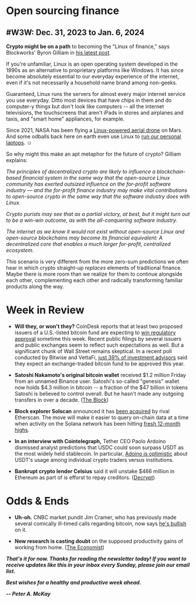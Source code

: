 # Open sourcing finance
## #W3W: Dec. 31, 2023 to Jan. 6, 2024

<!-- ![]()
*Photo by ttktktk* -->

**Crypto might be on a path** to becoming the "Linux of finance," says Blockworks' Byron Gilliam in [his latest post](https://mail.blockworks.com/p/will-crypto-become-linux-finance).

If you're unfamiliar, Linux is an open operating system developed in the 1990s as an alternative to proprietary platforms like Windows. It has since become absolutely essential to our everyday experience of the internet, even if it's not necessarily a household name brand among non-geeks.

Guaranteed, Linux runs the servers for almost every major internet service you use everyday. Ditto most devices that have chips in them and do computer-y things but don't look like computers -- all the internet televisions, the touchscreens that aren't iPads in stores and airplanes and taxis, and "smart home" appliances, for example.

Since 2021, NASA has been flying a [Linux-powered aerial drone](https://www.theverge.com/2021/2/19/22291324/linux-perseverance-mars-curiosity-ingenuity) on Mars. And some odballs back here on earth even use Linux to [run our personal laptops](https://www.linkedin.com/pulse/linux-my-ecosystem-peter-mckay/). ☺️

So why might this make an apt metaphor for the future of crypto? Gilliam explains:

*The principles of decentralized crypto are likely to influence a blockchain-based financial system in the same way that the open-source Linux community has exerted outsized influence on the for-profit software industry — and the for-profit finance industry may make vital contributions to open-source crypto in the same way that the software industry does with Linux.*

*Crypto purists may see that as a partial victory, at best, but it might turn out to be a win-win outcome, as with the all-conquering software industry.*

*The internet as we know it would not exist without open-source Linux and open-source blockchains may become its financial equivalent: A decentralized core that enables a much larger for-profit, centralized ecosystem.*

This scenario is very different from the more zero-sum predictions we often hear in which crypto straight-up *replaces* elements of traditional finance. Maybe there is more room than we realize for them to continue alongside each other, complementing each other and radically transforming familiar products along the way.

# Week in Review

- **Will they, or won't they?** CoinDesk reports that at least two proposed issuers of a U.S.-listed bitcoin fund are expecting to [win regulatory approval](https://www.coindesk.com/policy/2024/01/05/final-bitcoin-etf-application-filings-get-posted-by-major-us-exchanges/) sometime this week. Recent public filings by several issuers and public exchanges seem to reflect such expectations as well. But a significant chunk of Wall Street remains skeptical. In a recent poll conducted by Bitwise and VettaFi, [just 39% of investment advisors](https://finance.yahoo.com/news/bitwise-vettafi-advisor-survey-reveals-180500523.html) said they expect an exchange-traded bitcoin fund to be approved this year.

- **Satoshi Nakamoto's original bitcoin wallet** received $1.2 million Friday from an unnamed Binance user. Satoshi's so-called "genesis" wallet now holds $4.3 million in bitcoin -- a fraction of the $47 billion in tokens Satoshi is believed to control overall. But he hasn't made any outgoing transfers in over a decade. ([The Block](https://www.theblock.co/post/270748/someone-sent-1-2-million-of-bitcoin-to-the-genesis-wallet-mined-by-satoshi-nakamoto))

- **Block explorer Solscan** announced it has [been acquired](https://solscan.substack.com/p/solscan-becomes-a-part-of-etherscan?r=1mvpxo) by rival Etherscan. The move will make it easier to query on-chain data at a time when activity on the Solana network has been hitting [fresh 12-month highs](https://www.theblock.co/post/270183/solana-transaction-volume-hits-highest-level-in-more-than-a-year-as-memecoin-activity-increases).

- **In an interview with Cointelegraph,** Tether CEO Paolo Ardoino dismissed analyst predictions that USDC could soon surpass USDT as the most widely held stablecoin. In particular, [Adoino is optimistic](https://www.youtube.com/watch?v=YIQcJzouYow) about USDT's usage among individual crypto traders versus institutions.

- **Bankrupt crypto lender Celsius** said it will unstake $466 million in Ethereum as part of is efforst to repay creditors. ([Decrypt](https://decrypt.co/211799/celsius-to-unstake-466-million-ethereum-holdings-ensure-ample-liquidity-for-creditors))

# Odds & Ends

- **Uh-oh.** CNBC market pundit Jim Cramer, who has previously made several comically ill-timed calls regarding bitcoin, now says [he's bullish](https://www.coindesk.com/markets/2024/01/02/jim-cramer-capitulates-on-bitcoin-technological-marvel-its-here-to-stay/) on it.

- **New research is casting doubt** on the supposed productivity gains of working from home. ([The Economist](https://www.economist.com/finance-and-economics/2023/06/28/the-working-from-home-delusion-fades))

<!-- Boilerplate needs re-working. This is version from last week... -->

_**That's it for now. Thanks for reading the newsletter today! If you want to receive updates like this in your inbox every Sunday, please join our email list.**_

<!--Move this content to standing editorial policy page on the website.     _**Note: #Web3Weekly content is intended for journalistic purposes only, not as investment advice. Always [DYOR](https://www.urbandictionary.com/define.php?term=DYOR) and consult appropriate financial professionals before making investment decisions.**_ -->

_**Best wishes for a healthy and productive week ahead.**_  

_**-- Peter A. McKay**_  
